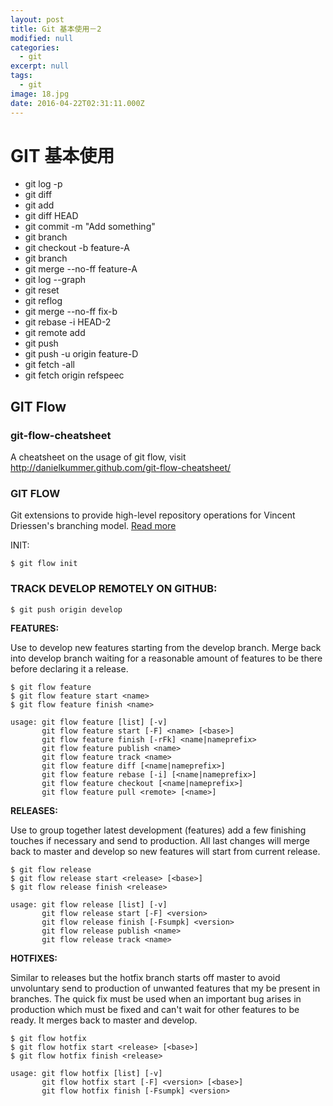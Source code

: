 ```yaml
---
layout: post
title: Git 基本使用－2
modified: null
categories:
  - git
excerpt: null
tags:
  - git
image: 18.jpg
date: 2016-04-22T02:31:11.000Z
---
```


# GIT 基本使用

- git log -p
- git diff
- git add
- git diff HEAD
- git commit -m "Add something"
- git branch
- git checkout -b feature-A
- git branch
- git merge --no-ff feature-A
- git log --graph
- git reset
- git reflog
- git merge --no-ff fix-b
- git rebase -i HEAD-2
- git remote add
- git push
- git push -u origin feature-D
- git fetch -all
- git fetch origin refspeec

## GIT Flow

### git-flow-cheatsheet

A cheatsheet on the usage of git flow, visit <http://danielkummer.github.com/git-flow-cheatsheet/>

### GIT FLOW

Git extensions to provide high-level repository operations for Vincent Driessen's branching model. [Read more](http://nvie.com/posts/a-successful-git-branching-model/)

INIT:

```
$ git flow init
```

### TRACK DEVELOP REMOTELY ON GITHUB:

```
$ git push origin develop
```

**FEATURES:**

Use to develop new features starting from the develop branch. Merge back into develop branch waiting for a reasonable amount of features to be there before declaring it a release.

```
$ git flow feature
$ git flow feature start <name>
$ git flow feature finish <name>
```

```
usage: git flow feature [list] [-v]
       git flow feature start [-F] <name> [<base>]
       git flow feature finish [-rFk] <name|nameprefix>
       git flow feature publish <name>
       git flow feature track <name>
       git flow feature diff [<name|nameprefix>]
       git flow feature rebase [-i] [<name|nameprefix>]
       git flow feature checkout [<name|nameprefix>]
       git flow feature pull <remote> [<name>]
```

**RELEASES:**

Use to group together latest development (features) add a few finishing touches if necessary and send to production. All last changes will merge back to master and develop so new features will start from current release.

```
$ git flow release
$ git flow release start <release> [<base>]
$ git flow release finish <release>
```

```
usage: git flow release [list] [-v]
       git flow release start [-F] <version>
       git flow release finish [-Fsumpk] <version>
       git flow release publish <name>
       git flow release track <name>
```

**HOTFIXES:**

Similar to releases but the hotfix branch starts off master to avoid unvoluntary send to production of unwanted features that my be present in branches. The quick fix must be used when an important bug arises in production which must be fixed and can't wait for other features to be ready. It merges back to master and develop.

```
$ git flow hotfix
$ git flow hotfix start <release> [<base>]
$ git flow hotfix finish <release>
```

```
usage: git flow hotfix [list] [-v]
       git flow hotfix start [-F] <version> [<base>]
       git flow hotfix finish [-Fsumpk] <version>
```
